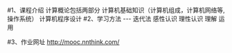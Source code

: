 #1、课程介绍
    计算概论包括两部分
        计算机基础知识（计算机组成，计算机网络等,操作系统）
        计算机程序设计
#2、学习方法 --- 迭代法
    感性认识
    理性认识
    理解
    运用

#3、作业网址
    http://mooc.nnthink.com/